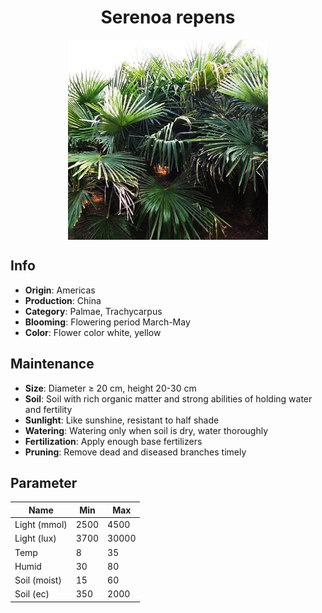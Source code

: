 <h1 align='center'>Serenoa repens</h1>
<p align="center">
    <img 
        align='center'
        width='320'
        src="../images/serenoa repens.png" 
        alt='Serenoa repens' />
</p>

## Info

 - **Origin**: Americas
 - **Production**: China
 - **Category**: Palmae, Trachycarpus
 - **Blooming**: Flowering period March-May
 - **Color**: Flower color white, yellow

## Maintenance

 - **Size**: Diameter ≥ 20 cm, height 20-30 cm
 - **Soil**: Soil with rich organic matter and strong abilities of holding water and fertility
 - **Sunlight**: Like sunshine, resistant to half shade
 - **Watering**: Watering only when soil is dry, water thoroughly
 - **Fertilization**: Apply enough base fertilizers
 - **Pruning**: Remove dead and diseased branches timely

## Parameter

| Name         | Min  | Max   |
|--------------|------|-------|
| Light (mmol) | 2500 | 4500  |
| Light (lux)  | 3700 | 30000 |
| Temp         | 8    | 35    |
| Humid        | 30   | 80    |
| Soil (moist) | 15   | 60    |
| Soil (ec)    | 350  | 2000  |